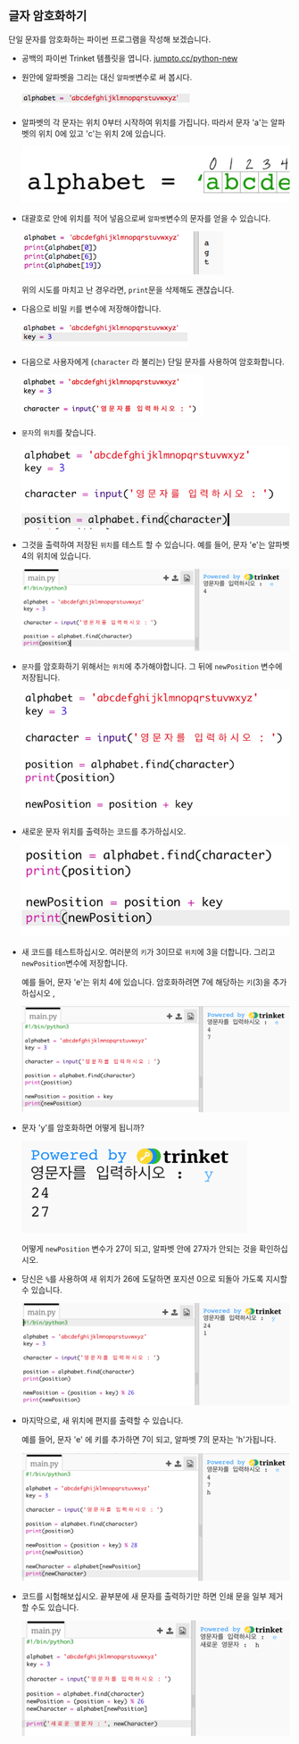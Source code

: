 ## 글자 암호화하기

단일 문자를 암호화하는 파이썬 프로그램을 작성해 보겠습니다.

+ 공백의 파이썬 Trinket 템플릿을 엽니다. <a href="http://jumpto.cc/python-new" target="_blank"> jumpto.cc/python-new </a>

+ 원안에 알파벳을 그리는 대신 `알파벳`변수로 써 봅시다.
    
    ![스크린샷](images/messages-alphabet.png)

+ 알파벳의 각 문자는 위치 0부터 시작하여 위치를 가집니다. 따라서 문자 'a'는 알파벳의 위치 0에 있고 'c'는 위치 2에 있습니다.
    
    ![스크린샷](images/messages-array.png)

+ 대괄호로 안에 위치를 적어 넣음으로써 `알파벳`변수의 문자를 얻을 수 있습니다.
    
    ![스크린샷](images/messages-alphabet-array.png)
    
    위의 시도를 마치고 난 경우라면, `print`문을 삭제해도 괜찮습니다.

+ 다음으로 비밀 `키`를 변수에 저장해야합니다.
    
    ![스크린샷](images/messages-key.png)

+ 다음으로 사용자에게 (`character` 라 불리는) 단일 문자를 사용하여 암호화합니다.
    
    ![스크린샷](images/messages-character.png)

+ `문자`의 `위치`를 찾습니다.
    
    ![스크린샷](images/messages-position.png)

+ 그것을 출력하여 저장된 `위치`를 테스트 할 수 있습니다. 예를 들어, 문자 'e'는 알파벳 4의 위치에 있습니다.
    
    ![스크린샷](images/messages-position-test.png)

+ `문자`를 암호화하기 위해서는 `위치`에 추가해야합니다. 그 뒤에 `newPosition` 변수에 저장됩니다.
    
    ![스크린샷](images/messages-newposition.png)

+ 새로운 문자 위치를 출력하는 코드를 추가하십시오.
    
    ![스크린샷](images/messages-newposition-print.png)

+ 새 코드를 테스트하십시오. 여러분의 `키`가 3이므로 `위치`에 3을 더합니다. 그리고 `newPosition`변수에 저장합니다.
    
    예를 들어, 문자 'e'는 위치 4에 있습니다. 암호화하려면 7에 해당하는 `키`(3)을 추가하십시오 ,
    
    ![스크린샷](images/messages-newposition-test.png)

+ 문자 'y'를 암호화하면 어떻게 됩니까?
    
    ![스크린샷](images/messages-modulus-bug.png)
    
    어떻게 `newPosition` 변수가 27이 되고, 알파벳 안에 27자가 안되는 것을 확인하십시오.

+ 당신은 `%`를 사용하여 새 위치가 26에 도달하면 포지션 0으로 되돌아 가도록 지시할 수 있습니다.
    
    ![스크린샷](images/messages-modulus.png)

+ 마지막으로, 새 위치에 편지를 출력할 수 있습니다.
    
    예를 들어, 문자 'e' 에 키를 추가하면 7이 되고, 알파벳 7의 문자는 'h'가됩니다.
    
    ![스크린샷](images/messages-newcharacter.png)

+ 코드를 시험해보십시오. 끝부분에 새 문자를 출력하기만 하면 인쇄 문을 일부 제거할 수도 있습니다.
    
    ![스크린샷](images/messages-enc-test.png)